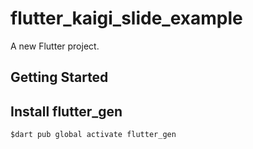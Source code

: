 # flutter_kaigi_slide_example

A new Flutter project.

## Getting Started

## Install flutter_gen

```
$dart pub global activate flutter_gen
```
